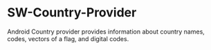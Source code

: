 # SW-Country-Provider
Android Country provider provides information about country names, codes, vectors of a flag, and digital codes.
